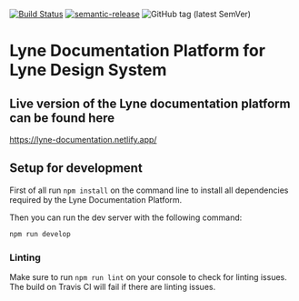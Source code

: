 [![Build Status](https://travis-ci.com/lyne-design-system/lyne-documentation.svg?branch=master)](https://travis-ci.com/lyne-design-system/lyne-documentation) [![semantic-release](https://img.shields.io/badge/%20%20%F0%9F%93%A6%F0%9F%9A%80-semantic--release-e10079.svg)](https://github.com/semantic-release/semantic-release) ![GitHub tag (latest SemVer)](https://img.shields.io/github/v/tag/lyne-design-system/lyne-documentation?label=release)

# Lyne Documentation Platform for Lyne Design System

## Live version of the Lyne documentation platform can be found here

https://lyne-documentation.netlify.app/

## Setup for development

First of all run `npm install` on the command line to install all dependencies required by the Lyne Documentation Platform.

Then you can run the dev server with the following command:

```bash
npm run develop
```

### Linting

Make sure to run `npm run lint` on your console to check for linting issues. The build on Travis CI will fail if there are linting issues.
